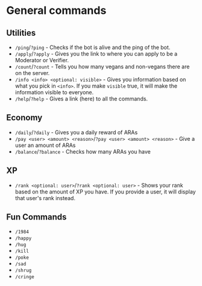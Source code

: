 # General commands

## Utilities

- `/ping`/`?ping` - Checks if the bot is alive and the ping of the bot.
- `/apply`/`?apply` - Gives you the link to where you can apply to be a Moderator or Verifier.
- `/count`/`?count` - Tells you how many vegans and non-vegans there are on the server.
- `/info <info> <optional: visible>` - Gives you information based on what you pick in `<info>`. If you make `visible`
  true, it will make the information visible to everyone.
- `/help`/`?help` - Gives a link (here) to all the commands.

## Economy

- `/daily`/`?daily` - Gives you a daily reward of ARAs
- `/pay <user> <amount> <reason>`/`?pay <user> <amount> <reason>` - Give a user an amount of ARAs
- `/balance`/`?balance` - Checks how many ARAs you have

## XP

- `/rank <optional: user>`/`?rank <optional: user>` - Shows your rank based on the amount of XP you have. If you provide
  a user, it will display that user's rank instead.

## Fun Commands

- `/1984`
- `/happy`
- `/hug`
- `/kill`
- `/poke`
- `/sad`
- `/shrug`
- `/cringe`
